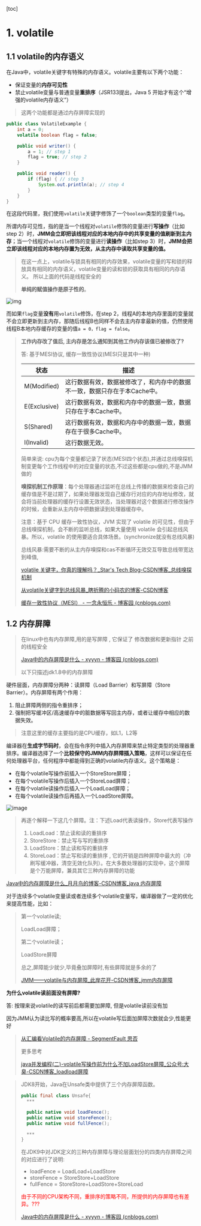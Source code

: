 [toc]



# 1. volatile

## 1.1 volatile的内存语义

在Java中，volatile关键字有特殊的内存语义。volatile主要有以下两个功能：

- 保证变量的**内存可见性**
- 禁止volatile变量与普通变量**重排序**（JSR133提出，Java 5 开始才有这个“增强的volatile内存语义”）

> 这两个功能都是通过内存屏障实现的



```java
public class VolatileExample {
    int a = 0;
    volatile boolean flag = false;

    public void writer() {
        a = 1; // step 1
        flag = true; // step 2
    }

    public void reader() {
        if (flag) { // step 3
            System.out.println(a); // step 4
        }
    }
}
```

在这段代码里，我们使用`volatile`关键字修饰了一个`boolean`类型的变量`flag`。

所谓内存可见性，指的是当一个线程对`volatile`修饰的变量进行**写操作**（比如step 2）时，**JMM会立即把该线程对应的本地内存中的共享变量的值刷新到主内存**；当一个线程对`volatile`修饰的变量进行**读操作**（比如step 3）时，**JMM会把立即该线程对应的本地内存置为无效，从主内存中读取共享变量的值。**

> 在这一点上，volatile与锁具有相同的内存效果，volatile变量的写和锁的释放具有相同的内存语义，volatile变量的读和锁的获取具有相同的内存语义。 所以上面的代码是线程安全的
>
> **单纯的赋值操作是原子性的**。

![img](http://concurrent.redspider.group/article/02/imgs/volatile%E5%86%85%E5%AD%98%E7%A4%BA%E6%84%8F%E5%9B%BE.jpg)

而如果`flag`变量**没有**用`volatile`修饰，在step 2，线程A的本地内存里面的变量就不会立即更新到主内存，那随后线程B也同样不会去主内存拿最新的值，仍然使用线程B本地内存缓存的变量的值`a = 0，flag = false`。

> **工作内存改了值后, 主内存是怎么通知到其他工作内存该值已被修改了?**
>
> 答: 基于MESI协议, 缓存一致性协议(MESI只是其中一种)
>
> | 状态         | 描述                                                         |
> | ------------ | ------------------------------------------------------------ |
> | M(Modified)  | 这行数据有效，数据被修改了，和内存中的数据不一致，数据只存在于本Cache中。 |
> | E(Exclusive) | 这行数据有效，数据和内存中的数据一致，数据只存在于本Cache中。 |
> | S(Shared)    | 这行数据有效，数据和内存中的数据一致，数据存在于很多Cache中。 |
> | I(Invalid)   | 这行数据无效。                                               |
>
> 简单来说: cpu为每个变量都记录了状态(MESI四个状态),并通过总线嗅探机制变更每个工作线程中的对应变量的状态,不过这些都是cpu做的,不是JMM做的 
>
> **嗅探机制工作原理**：每个处理器通过监听在总线上传播的数据来检查自己的缓存值是不是过期了，如果处理器发现自己缓存行对应的内存地址修改，就会将当前处理器的缓存行设置无效状态，当处理器对这个数据进行修改操作的时候，会重新从主内存中把数据读到处理器缓存中。
>
> 注意：基于 CPU 缓存一致性协议，JVM 实现了 volatile 的可见性，但由于总线嗅探机制，会不断的监听总线，如果大量使用 volatile 会引起总线风暴。所以，volatile 的使用要适合具体场景。(synchronize就没有总线风暴)
>
> 总线风暴:需要不断的从主内存嗅探和cas不断循环无效交互导致总线带宽达到峰值, 
>
> [volatile 关键字，你真的理解吗？_Star's Tech Blog-CSDN博客_总线嗅探机制](https://blog.csdn.net/oschina_41790905/article/details/105951643)
>
> [从volatile关键字到总线风暴_瞎折腾的小码农的博客-CSDN博客](https://blog.csdn.net/qq_35015148/article/details/110210926)
>
> [缓存一致性协议（MESI） - 一念永恒乐 - 博客园 (cnblogs.com)](https://www.cnblogs.com/ynyhl/p/12119690.html)



## 1.2 内存屏障

> 在linux中也有内存屏障,用的是写屏障 , 它保证了 修改数据和更新指针 之前的线程安全
>
> [Java中的内存屏障是什么 - xyyyn - 博客园 (cnblogs.com)](https://www.cnblogs.com/xyyyn/p/14000875.html)
>
> 以下只描述jdk1.8中的内存屏障

硬件层面，内存屏障分两种：读屏障（Load Barrier）和写屏障（Store Barrier）。内存屏障有两个作用：

1. 阻止屏障两侧的指令重排序；
2. 强制把写缓冲区/高速缓存中的脏数据等写回主内存，或者让缓存中相应的数据失效。

> 注意这里的缓存主要指的是CPU缓存，如L1，L2等

编译器在**生成字节码时**，会在指令序列中插入内存屏障来禁止特定类型的处理器重排序。编译器选择了一个**比较保守的JMM内存屏障插入策略**，这样可以保证在任何处理器平台，任何程序中都能得到正确的volatile内存语义。这个策略是：

- 在每个volatile写操作前插入一个StoreStore屏障；
- 在每个volatile写操作后插入一个StoreLoad屏障；
- 在每个volatile读操作后插入一个LoadLoad屏障；
- 在每个volatile读操作后再插入一个LoadStore屏障。

![image](http://concurrent.redspider.group/article/02/imgs/%E5%86%85%E5%AD%98%E5%B1%8F%E9%9A%9C.png)



> 再逐个解释一下这几个屏障。注：下述Load代表读操作，Store代表写操作
>
> 1. LoadLoad：禁止读和读的重排序
> 2. StoreStore：禁止写与写的重排序
> 3. LoadStore：禁止读和写的重排序
> 4. StoreLoad：禁止写和读的重排序 , 它的开销是四种屏障中最大的（冲刷写缓冲器，清空无效化队列）。在大多数处理器的实现中，这个屏障是个万能屏障，兼具其它三种内存屏障的功能

[Java中的内存屏障是什么_月月鸟的博客-CSDN博客_java 内存屏障](https://blog.csdn.net/u013301084/article/details/109473996)

对于连续多个volatile变量读或者连续多个volatile变量写，编译器做了一定的优化来提高性能，比如：

> 第一个volatile读;
>
> LoadLoad屏障；
>
> 第二个volatile读；
>
> LoadStore屏障
>
> 总之,屏障能少就少,毕竟叠加屏障时,有些屏障就是多余的了
>
> [JMM——volatile与内存屏障_此岸花开-CSDN博客_jmm内存屏障](https://blog.csdn.net/hqq2023623/article/details/51013468)



**为什么volatile读前面没有屏障?**

答: 按理来说volatile的读写前后都需要加屏障, 但是volatile读前没有加

因为JMM认为读比写的概率要高,所以在volatile写后面加屏障次数就会少,性能更好

> [从汇编看Volatile的内存屏障 - SegmentFault 思否](https://segmentfault.com/a/1190000014315651)
>
> 更多思考 
>
> [java并发编程(二)-volatile写操作前为什么不加LoadStore屏障_公众号:大臭-CSDN博客_loadload屏障](https://blog.csdn.net/ly262173911/article/details/106063924)



>  JDK8开始，Java在Unsafe类中提供了三个内存屏障函数。
>
> ```java
> public final class Unsafe{
> 	***
> 
> 	public native void loadFence();
> 	public native void storeFence();
> 	public native void fullFence();
> 
> 	***
> }
> ```
>
> 在JDK9中对JDK定义的三种内存屏障与理论层面划分的四类内存屏障之间的对应进行了说明:
>
> - loadFence = LoadLoad+LoadStore
> - storeFence = StoreStore+LoadStore
> - fullFence = StoreStore+LoadStore+StoreLoad
>
> <p style="color:red">由于不同的CPU架构不同，重排序的策略不同，所提供的内存屏障也有差异。???<p>
>
> [Java中的内存屏障是什么 - xyyyn - 博客园 (cnblogs.com)](https://www.cnblogs.com/xyyyn/p/14000875.html)

